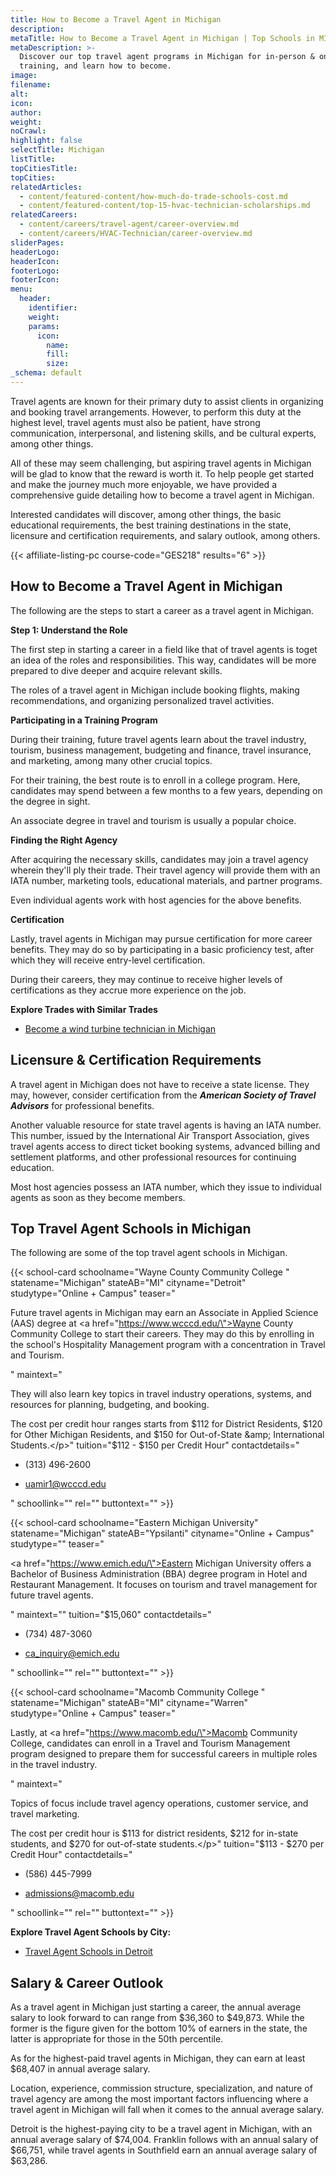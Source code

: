 ```yaml
---
title: How to Become a Travel Agent in Michigan
description:
metaTitle: How to Become a Travel Agent in Michigan | Top Schools in MI
metaDescription: >-
  Discover our top travel agent programs in Michigan for in-person & online
  training, and learn how to become.
image:
filename:
alt:
icon:
author:
weight:
noCrawl:
highlight: false
selectTitle: Michigan
listTitle:
topCitiesTitle:
topCities:
relatedArticles:
  - content/featured-content/how-much-do-trade-schools-cost.md
  - content/featured-content/top-15-hvac-technician-scholarships.md
relatedCareers:
  - content/careers/travel-agent/career-overview.md
  - content/careers/HVAC-Technician/career-overview.md
sliderPages:
headerLogo:
headerIcon:
footerLogo:
footerIcon:
menu:
  header:
    identifier:
    weight:
    params:
      icon:
        name:
        fill:
        size:
_schema: default
---
```

Travel agents are known for their primary duty to assist clients in organizing and booking travel arrangements. However, to perform this duty at the highest level, travel agents must also be patient, have strong communication, interpersonal, and listening skills, and be cultural experts, among other things.

All of these may seem challenging, but aspiring travel agents in Michigan will be glad to know that the reward is worth it. To help people get started and make the journey much more enjoyable, we have provided a comprehensive guide detailing how to become a travel agent in Michigan.

Interested candidates will discover, among other things, the basic educational requirements, the best training destinations in the state, licensure and certification requirements, and salary outlook, among others.

{{< affiliate-listing-pc course-code="GES218" results="6" >}}

## **How to Become a Travel Agent in Michigan**

The following are the steps to start a career as a travel agent in Michigan.

**Step 1: Understand the Role**

The first step in starting a career in a field like that of travel agents is toget an idea of the roles and responsibilities. This way, candidates will be more prepared to dive deeper and acquire relevant skills.

The roles of a travel agent in Michigan include booking flights, making recommendations, and organizing personalized travel activities.

**Participating in a Training Program**

During their training, future travel agents learn about the travel industry, tourism, business management, budgeting and finance, travel insurance, and marketing, among many other crucial topics.

For their training, the best route is to enroll in a college program. Here, candidates may spend between a few months to a few years, depending on the degree in sight.

An associate degree in travel and tourism is usually a popular choice.

**Finding the Right Agency**

After acquiring the necessary skills, candidates may join a travel agency wherein they'll ply their trade. Their travel agency will provide them with an IATA number, marketing tools, educational materials, and partner programs.

Even individual agents work with host agencies for the above benefits.

**Certification**

Lastly, travel agents in Michigan may pursue certification for more career benefits. They may do so by participating in a basic proficiency test, after which they will receive entry-level certification.

During their careers, they may continue to receive higher levels of certifications as they accrue more experience on the job.

**Explore Trades with Similar Trades**

* [Become a wind turbine technician in Michigan](https://toptradeschools.com/near-you/wind-turbine-technician/michigan/)

## **Licensure & Certification Requirements**

A travel agent in Michigan does not have to receive a state license. They may, however, consider certification from the ***American Society of Travel Advisors*** for professional benefits.

Another valuable resource for state travel agents is having an IATA number. This number, issued by the International Air Transport Association, gives travel agents access to direct ticket booking systems, advanced billing and settlement platforms, and other professional resources for continuing education.

Most host agencies possess an IATA number, which they issue to individual agents as soon as they become members.

## **Top Travel Agent Schools in Michigan**

The following are some of the top travel agent schools in Michigan.

{{< school-card schoolname="Wayne County Community College " statename="Michigan" stateAB="MI" cityname="Detroit" studytype="Online + Campus" teaser="<p>Future travel agents in Michigan may earn an Associate in Applied Science (AAS) degree at <a href=\"https://www.wcccd.edu/\">Wayne County Community College</a> to start their careers. They may do this by enrolling in the school's Hospitality Management program with a concentration in Travel and Tourism.</p>" maintext="<p>They will also learn key topics in travel industry operations, systems, and resources for planning, budgeting, and booking.</p><p>The cost per credit hour ranges starts from $112 for District Residents, $120 for Other Michigan Residents, and $150 for Out-of-State &amp; International Students.</p>" tuition="$112 - $150 per Credit Hour" contactdetails="<ul><li><p>(313) 496-2600</p></li><li><p>uamir1@wcccd.edu</p></li></ul>" schoollink="" rel="" buttontext="" >}}

{{< school-card schoolname="Eastern Michigan University" statename="Michigan" stateAB="Ypsilanti" cityname="Online + Campus" studytype="" teaser="<p><a href=\"https://www.emich.edu/\">Eastern Michigan University</a> offers a Bachelor of Business Administration (BBA) degree program in Hotel and Restaurant Management. It focuses on tourism and travel management for future travel agents.<br /></p>" maintext="" tuition="$15,060" contactdetails="<ul><li><p>(734) 487-3060</p></li><li><p>ca_inquiry@emich.edu</p></li></ul>" schoollink="" rel="" buttontext="" >}}

{{< school-card schoolname="Macomb Community College " statename="Michigan" stateAB="MI" cityname="Warren" studytype="Online + Campus" teaser="<p>Lastly, at <a href=\"https://www.macomb.edu/\">Macomb Community College</a>, candidates can enroll in a Travel and Tourism Management program designed to prepare them for successful careers in multiple roles in the travel industry.</p>" maintext="<p>Topics of focus include travel agency operations, customer service, and travel marketing. </p><p>The cost per credit hour is $113 for district residents, $212 for in-state students, and $270 for out-of-state students.</p>" tuition="$113 - $270 per Credit Hour" contactdetails="<ul><li><p>(586) 445-7999</p></li><li><p>admissions@macomb.edu</p></li></ul>" schoollink="" rel="" buttontext="" >}}

**Explore Travel Agent Schools by City:**

* [Travel Agent Schools in Detroit](https://toptradeschools.com/near-you/travel-agent/michigan/detroit/)

## **Salary & Career Outlook**

As a travel agent in Michigan just starting a career, the annual average salary to look forward to can range from $36,360 to $49,873. While the former is the figure given for the bottom 10% of earners in the state, the latter is appropriate for those in the 50th percentile.

As for the highest-paid travel agents in Michigan, they can earn at least $68,407 in annual average salary.

Location, experience, commission structure, specialization, and nature of travel agency are among the most important factors influencing where a travel agent in Michigan will fall when it comes to the annual average salary.

Detroit is the highest-paying city to be a travel agent in Michigan, with an annual average salary of $74,004. Franklin follows with an annual salary of $66,751, while travel agents in Southfield earn an annual average salary of $63,286.